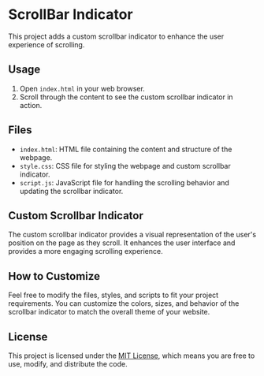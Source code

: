 # ScrollBar Indicator 

This project adds a custom scrollbar indicator to enhance the user experience of scrolling.

## Usage

1. Open `index.html` in your web browser.
2. Scroll through the content to see the custom scrollbar indicator in action.

## Files

- `index.html`: HTML file containing the content and structure of the webpage.
- `style.css`: CSS file for styling the webpage and custom scrollbar indicator.
- `script.js`: JavaScript file for handling the scrolling behavior and updating the scrollbar indicator.

## Custom Scrollbar Indicator

The custom scrollbar indicator provides a visual representation of the user's position on the page as they scroll. It enhances the user interface and provides a more engaging scrolling experience.

## How to Customize

Feel free to modify the files, styles, and scripts to fit your project requirements. You can customize the colors, sizes, and behavior of the scrollbar indicator to match the overall theme of your website.

## License

This project is licensed under the [MIT License](LICENSE), which means you are free to use, modify, and distribute the code.


